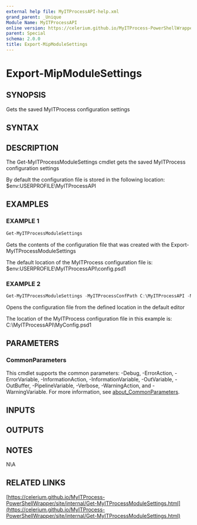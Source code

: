```yaml
---
external help file: MyITProcessAPI-help.xml
grand_parent: _Unique
Module Name: MyITProcessAPI
online version: https://celerium.github.io/MyITProcess-PowerShellWrapper/site/_Unique/Export-MipModuleSettings.html
parent: Special
schema: 2.0.0
title: Export-MipModuleSettings
---
```


# Export-MipModuleSettings

## SYNOPSIS
Gets the saved MyITProcess configuration settings

## SYNTAX

## DESCRIPTION
The Get-MyITProcessModuleSettings cmdlet gets the saved MyITProcess configuration settings

By default the configuration file is stored in the following location:
    $env:USERPROFILE\MyITProcessAPI

## EXAMPLES

### EXAMPLE 1
```powershell
Get-MyITProcessModuleSettings
```

Gets the contents of the configuration file that was created with the
Export-MyITProcessModuleSettings

The default location of the MyITProcess configuration file is:
    $env:USERPROFILE\MyITProcessAPI\config.psd1

### EXAMPLE 2
```powershell
Get-MyITProcessModuleSettings -MyITProcessConfPath C:\MyITProcessAPI -MyITProcessConfFile MyConfig.psd1 -openConfFile
```

Opens the configuration file from the defined location in the default editor

The location of the MyITProcess configuration file in this example is:
    C:\MyITProcessAPI\MyConfig.psd1

## PARAMETERS

### CommonParameters
This cmdlet supports the common parameters: -Debug, -ErrorAction, -ErrorVariable, -InformationAction, -InformationVariable, -OutVariable, -OutBuffer, -PipelineVariable, -Verbose, -WarningAction, and -WarningVariable. For more information, see [about_CommonParameters](http://go.microsoft.com/fwlink/?LinkID=113216).

## INPUTS

## OUTPUTS

## NOTES
N\A

## RELATED LINKS

[https://celerium.github.io/MyITProcess-PowerShellWrapper/site/internal/Get-MyITProcessModuleSettings.html](https://celerium.github.io/MyITProcess-PowerShellWrapper/site/internal/Get-MyITProcessModuleSettings.html)

